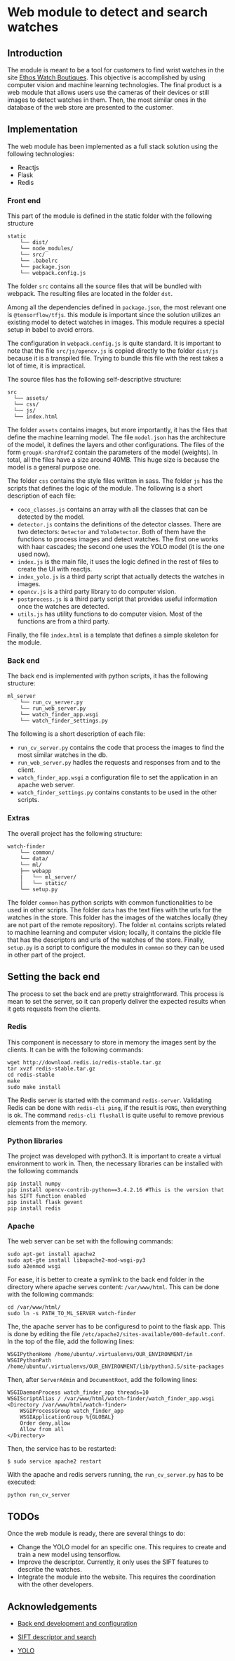 # Web module to detect and search watches

## Introduction

The module is meant to be a tool for customers to find wrist watches in the site [Ethos Watch Boutiques](https://www.ethoswatches.com/). This objective is accomplished by using computer vision and machine learning technologies. The final product is a web module that allows users use the cameras of their devices or still images to detect watches in them. Then, the most similar ones in the database of the web store are presented to the customer.

## Implementation
The web module has been implemented as a full stack solution using the following technologies:

- Reactjs
- Flask
- Redis

### Front end
This part of the module is defined in the static folder with the following structure

    static
        └── dist/
        └── node_modules/
        └── src/
        └── .babelrc
        └── package.json
        └── webpack.config.js

The folder `src` contains all the source files that will be bundled with webpack. The resulting files are located in the folder `dst`.

Among all the dependencies defined in `package.json`, the most relevant one is `@tensorflow/tfjs`. this module is important since the solution utilizes an existing model to detect watches in images. This module requires a special setup in babel to avoid errors.

The configuration in `webpack.config.js` is quite standard. It is important to note that the file `src/js/opencv.js` is copied directly to the folder `dist/js` because it is a transpiled file. Trying to bundle this file with the rest takes a lot of time, it is impractical.

The source files has the following self-descriptive structure:

    src
      └── assets/
      └── css/
      └── js/
      └── index.html

The folder `assets` contains images, but more importantly, it has the files that define the machine learning model. The file `model.json` has the architecture of the model, it defines the layers and other configurations. The files of the form `groupX-shardYofZ` contain the parameters of the model (weights). In total, all the files have a size around 40MB. This huge size is because the model is a general purpose one.

The folder `css` contains the style files written in sass. The folder `js` has the scripts that defines the logic of the module. The following is a short description of each file:

- `coco_classes.js` contains an array with all the classes that can be detected by the model.
- `detector.js` contains the definitions of the detector classes. There are two detectors: `Detector` and `YoloDetector`. Both of them have the functions to process images and detect watches. The first one works with haar cascades; the second one uses the YOLO model (it is the one used now).
- `index.js` is the main file, it uses the logic defined in the rest of files to create the UI with reactjs.
- `index_yolo.js` is a third party script that actually detects the watches in images.
- `opencv.js` is a third party library to do computer vision.
- `postprocess.js` is a third party script that provides useful information once the watches are detected.
- `utils.js` has utility functions to do computer vision. Most of the functions are from a third party.

Finally, the file `index.html` is a template that defines a simple skeleton for the module.

### Back end

The back end is implemented with python scripts, it has the following structure:

    ml_server
        └── run_cv_server.py
        └── run_web_server.py
        └── watch_finder_app.wsgi
        └── watch_finder_settings.py

The following is a short description of each file:

- `run_cv_server.py` contains the code that process the images to find the most similar watches in the db.
- `run_web_server.py` hadles the requests and responses from and to the client.
- `watch_finder_app.wsgi` a configuration file to set the application in an apache web server.
- `watch_finder_settings.py` contains constants to be used in the other scripts.

### Extras

The overall project has the following structure:

    watch-finder
        └── common/
        └── data/
        └── ml/
        ├── webapp
        |   └── ml_server/
        │   └── static/
        └── setup.py

The folder `common` has python scripts with common functionalities to be used in other scripts. The folder `data` has the text files with the urls for the watches in the store. This folder has the images of the watches locally (they are not part of the remote repository). The folder `ml` contains scripts related to machine learning and computer vision; locally, it contains the pickle file that has the descriptors and urls of the watches of the store. Finally, `setup.py` is a script to configure the modules in `common` so they can be used in other part of the project.


## Setting the back end

The process to set the back end are pretty straightforward. This process is mean to set the server, so it can properly deliver the expected results when it gets requests from the clients.

### Redis

This component is necessary to store in memory the images sent by the clients. It can be with the following commands:

    wget http://download.redis.io/redis-stable.tar.gz
    tar xvzf redis-stable.tar.gz
    cd redis-stable
    make
    sudo make install

The Redis server is started with the command `redis-server`. Validating Redis can be done with `redis-cli ping`, if the result is `PONG`, then everything is ok. The command `redis-cli flushall` is quite useful to remove previous elements from the memory.

### Python libraries

The project was developed with python3. It is important to create a virtual environment to work in. Then, the necessary libraries can be installed with the following commands

    pip install numpy
    pip install opencv-contrib-python==3.4.2.16 #This is the version that has SIFT function enabled
    pip install flask gevent
    pip install redis

### Apache
The web server can be set with the following commands:

    sudo apt-get install apache2
    sudo apt-gte install libapache2-mod-wsgi-py3
    sudo a2enmod wsgi

For ease, it is better to create a symlink to the back end folder in the directory where apache serves content: `/var/www/html`. This can be done with the following commands:

    cd /var/www/html/
    sudo ln -s PATH_TO_ML_SERVER watch-finder

The, the apache server has to be configuresd to point to the flask app. This is done by editing the file `/etc/apache2/sites-available/000-default.conf`. In the top of the file, add the following lines:

    WSGIPythonHome /home/ubuntu/.virtualenvs/OUR_ENVIRONMENT/in
    WSGIPythonPath /home/ubuntu/.virtualenvs/OUR_ENVIRONMENT/lib/python3.5/site-packages

Then, after `ServerAdmin` and `DocumentRoot`, add the following lines:

    WSGIDaemonProcess watch_finder_app threads=10
    WSGIScriptAlias / /var/www/html/watch-finder/watch_finder_app.wsgi
    <Directory /var/www/html/watch-finder>
        WSGIProcessGroup watch_finder_app
        WSGIApplicationGroup %{GLOBAL}
        Order deny,allow
        Allow from all
    </Directory>

Then, the service has to be restarted:

    $ sudo service apache2 restart

With the apache and redis servers running, the `run_cv_server.py` has to be executed:

    python run_cv_server

## TODOs

Once the web module is ready, there are several things to do:

- Change the YOLO model for an specific one. This requires to create and train a new model using tensorflow.
- Improve the descriptor. Currently, it only uses the SIFT features to describe the watches.
- Integrate the module into the website. This requires the coordination with the other developers.


## Acknowledgements

- [Back end development and configuration](https://www.pyimagesearch.com/2018/02/05/deep-learning-production-keras-redis-flask-apache/)

- [SIFT descriptor and search](https://medium.com/machine-learning-world/feature-extraction-and-similar-image-search-with-opencv-for-newbies-3c59796bf774)

- [YOLO](https://github.com/ModelDepot/tfjs-yolo-tiny)